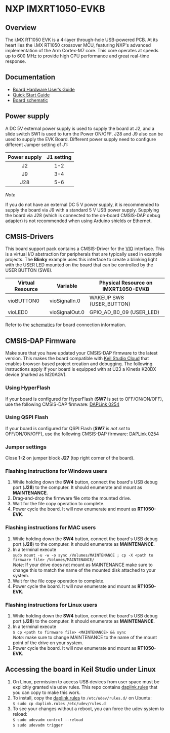 # NXP IMXRT1050-EVKB

## Overview

The i.MX RT1050 EVK is a 4-layer through-hole USB-powered PCB. At its heart lies the i.MX RT1050 crossover MCU, featuring NXP's advanced implementation of the Arm Cortex-M7 core. This core operates at speeds up to 600 MHz to provide high CPU performance and great real-time response.

## Documentation

- [Board Hardware User’s Guide](./MIMXRT1050EVKHUG.pdf)
- [Quick Start Guide](./IMXRT1050EVKQSG.pdf)
- [Board schematic](./SPF-30168_B1.pdf)

## Power supply

A DC 5V external power supply is used to supply the board at J2, and a slide switch SW1 is used to turn the Power ON/OFF. J28 and J9 also can be used to supply the EVK Board. Different power supply need to configure different Jumper setting of J1:

| Power supply | J1 setting |
|:------------:|:----------:|
| J2           | 1-2        |
| J9           | 3-4        |
| J28          | 5-6        |

*Note*

If you do not have an external DC 5 V power supply, it is recommended to supply the board via J9 with a standard 5 V USB power supply. Supplying the board via J28 (which is connected to the on-board CMSIS-DAP debug adapter) is not recommended when using Arduino shields or Ethernet.

## CMSIS-Drivers

This board support pack contains a CMSIS-Driver for the [VIO](https://arm-software.github.io/CMSIS_6/latest/Driver/group__vio__interface__gr.html) interface. This is a virtual I/O abstraction for peripherals that are typically used in example projects. The **Blinky** example uses this interface to create a blinking light with the USER LED mounted on the board that can be controlled by the USER BUTTON (SW8).

| Virtual Resource  | Variable       | Physical Resource on IMXRT1050-EVKB |
|-------------------|----------------|-------------------------------------|
| vioBUTTON0        | vioSignalIn.0  | WAKEUP SW8 (USER_BUTTON)            |
| vioLED0           | vioSignalOut.0 | GPIO_AD_B0_09 (USER_LED)            |

Refer to the [schematics](#schematics) for board connection information.

## CMSIS-DAP Firmware

Make sure that you have updated your CMSIS-DAP firmware to the latest version. This makes the board compatible with [Keil Studio Cloud](https://keil.arm.com) that enables browser-based project creation and debugging. The following instructions apply if your board is equipped with at U23 a Kinetis K20DX device (marked as M20AGV).

### Using HyperFlash

If your board is configured for HyperFlash (**SW7** is set to OFF/ON/ON/OFF), use the following CMSIS-DAP firmware: [DAPLink 0254](../DAPLink/0254_k20dx_mimxrt1050_evk_hyper_0x8000.bin)

### Using QSPI Flash

If your board is configured for QSPI Flash (**SW7** is *not set* to OFF/ON/ON/OFF), use the following CMSIS-DAP firmware: [DAPLink 0254](../DAPLink/0254_k20dx_mimxrt1050_evk_qspi_0x8000.bin)

### Jumper settings

Close **1-2** on jumper block **J27** (top right corner of the board).

### Flashing instructions for Windows users

1. While holding down the **SW4** button, connect the board's USB debug port (**J28**) to the computer. It should enumerate and mount as **MAINTENANCE**.
1. Drag-and-drop the firmware file onto the mounted drive.
1. Wait for the file copy operation to complete.
1. Power cycle the board. It will now enumerate and mount as **RT1050-EVK**.

### Flashing instructions for MAC users

1. While holding down the **SW4** button, connect the board's USB debug port (**J28**) to the computer. It should enumerate as **MAINTENANCE**.
1. In a terminal execute  
   `sudo mount -u -w -o sync /Volumes/MAINTENANCE ; cp -X <path to firmware file> /Volumes/MAINTENANCE/`  
   *Note*: If your drive does not mount as MAINTENANCE make sure to change this to match the name of the mounted disk attached to your system.
1. Wait for the file copy operation to complete.
1. Power cycle the board. It will now enumerate and mount as **RT1050-EVK**.

### Flashing instructions for Linux users

1. While holding down the **SW4** button, connect the board's USB debug port (**J28**) to the computer. It should enumerate as **MAINTENANCE**.
1. In a terminal execute  
   `$ cp <path to firmware file> <MAINTENANCE> && sync`  
   *Note*: make sure to change MAINTENANCE to the name of the mount point of the drive on your system.
1. Power cycle the board. It will now enumerate and mount as **RT1050-EVK**.

## Accessing the board in Keil Studio under Linux

1. On Linux, permission to access USB devices from user space must be explicitly granted via udev rules. This repo contains [daplink.rules](./DAPLink/daplink.rules) that you can copy to make this work.
1. To install, copy the [daplink.rules](./DAPLink/daplink.rules) to `/etc/udev/rules.d/` on Ubuntu:  
   `$ sudo cp daplink.rules /etc/udev/rules.d`
1. To see your changes without a reboot, you can force the udev system to reload:  
   `$ sudo udevadm control --reload`  
   `$ sudo udevadm trigger`
